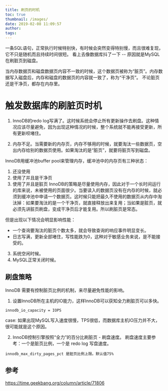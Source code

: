 ```yaml
---
title: 刷页的时机
toc: true
thumbnail: /images/
date: 2019-02-08 11:09:57
author:
tags:
---
```


一条SQL语句，正常执行时候特别快，有时候会突然变得特别慢，而且很难复现，它不只是随机而且持续时间很短。 看上去像数据库抖了一下 -- 原因就是MySQL在刷脏页到磁盘。
<!--more-->
当内存数据页和磁盘数据页内容不一致的时候，这个数据页被称为“脏页”。内存数据写入磁盘后，内存和磁盘的数据页的内容就一致了，称为“干净页”。 不论脏页还是干净页，都存在内存里。

# 触发数据库的刷脏页时机
1. InnoDB的redo log写满了。这时候系统会停止所有更新操作去刷盘。这种情况应该尽量避免，因为出现这种情况的时候，整个系统就不能再接受更新，所有更新呗堵住。

2. 内存不足。当需要新的内存页，内存不够用的时候，就要淘汰一些数据页，空出内存给别的数据页使用。如果淘汰的是“脏页”，就要将脏页写到磁盘。

InnoDB用缓冲池buffer pool来管理内存，缓冲池中的内存页有三种状态：
1. 还没使用
2. 使用了并且是干净页
3. 使用了并且是脏页
InnoDB的策略是尽量使用内存，因此对于一个长时间运行的库来说，未被使用的页面很少。当要读入的数据页没有在内存的时候，就必须到缓冲池中申请一个数据页。这时候只能把最久不使用的数据页从内存中淘汰掉：如果要淘汰的是一个干净页，就直接释放出来复用；当如果是脏页，就必须先讲脏页刷盘，变成干净页后才能复用。所以刷脏页是常态。

但是出现以下情况会明显影响性能：
- 一个查询要淘汰的脏页个数太多，就会导致查询的响应事件明显变长。
- 日志写满，更新全部堵住，写性能跌为0，这种对于敏感业务来说，是不能接受的。

3. 系统空闲时候。
4. MySQL正常关闭时候。

## 刷盘策略
InnoDB 需要有控制脏页比例的机制，来尽量避免性能的影响。

1. 设置InnoDB所在主机的IO能力，这样InnoDB可以获知全力刷脏页可以多快。
```
innodb_io_capacity = IOPS
```
case: 如果出现MySQL写入速度很慢，TPS很低，而数据库主机IO压力并不大，很可能就是这个原因。

2. InnoDB控制引擎按照“全力”的百分比刷脏页 - 刷盘速度。
刷盘速度主要参考：一个是脏页比例，一个是 redo log 写盘速度。

```
innodb_max_dirty_pages_pct 是脏页比例上限。默认值75%
```













## 参考
https://time.geekbang.org/column/article/71806
